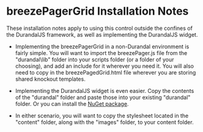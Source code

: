 ﻿breezePagerGrid Installation Notes
==================================

These installation notes apply to using this control outside the confines of the DurandalJS framework, as well as implementing the DurandalJS widget.

   
* Implementing the breezePagerGrid in a non-Durandal environment is fairly simple.  You will want to import the breezePager.js file from the "durandal\lib" folder into your scripts folder (or a folder of your choosing), and add an include for it wherever you need it.  You will also need to copy in the breezePagedGrid.html file wherever you are storing shared knockout templates.

* Implementing the DurandalJS widget is even easier.  Copy the contents of the "durandal" folder and paste those into your existing "durandal" folder. Or you can install the [NuGet package](https://nuget.org/packages/breezePagedGrid.widget/0.9).

* In either scenario, you will want to copy the stylesheet located in the "content" folder, along with the "images" folder, to your content folder.
